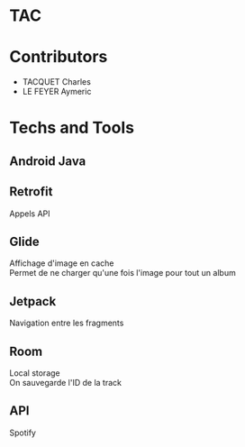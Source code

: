 # TAC

# Contributors 
- TACQUET Charles
- LE FEYER Aymeric

# Techs and Tools
## Android Java 

## Retrofit
Appels API

## Glide
Affichage d'image en cache   
Permet de ne charger qu'une fois l'image pour tout un album

## Jetpack
Navigation entre les fragments

## Room
Local storage  
On sauvegarde l'ID de la track  

## API
Spotify
